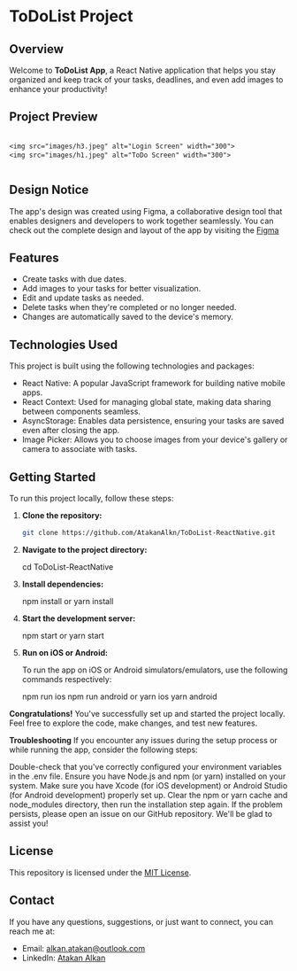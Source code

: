 # ToDoList Project


## Overview

Welcome to **ToDoList App**, a React Native application that helps you stay organized and keep track of your tasks, deadlines, and even add images to enhance your productivity!

## Project Preview


<div style="display: flex; flex-direction: row;">
  
    <img src="images/h3.jpeg" alt="Login Screen" width="300">
    <img src="images/h1.jpeg" alt="ToDo Screen" width="300">

</div>

## Design Notice

The app's design was created using Figma, a collaborative design tool that enables designers and developers to work together seamlessly. 
You can check out the complete design and layout of the app by visiting the [Figma](https://www.figma.com/community/file/1052832340031141040)


## Features

- Create tasks with due dates.
- Add images to your tasks for better visualization.
- Edit and update tasks as needed.
- Delete tasks when they're completed or no longer needed.
- Changes are automatically saved to the device's memory.

## Technologies Used

This project is built using the following technologies and packages:

- React Native: A popular JavaScript framework for building native mobile apps.
- React Context: Used for managing global state, making data sharing between components seamless.
- AsyncStorage: Enables data persistence, ensuring your tasks are saved even after closing the app.
- Image Picker: Allows you to choose images from your device's gallery or camera to associate with tasks.

## Getting Started

To run this project locally, follow these steps:

1. **Clone the repository:**

   ```bash
   git clone https://github.com/AtakanAlkn/ToDoList-ReactNative.git

   
2. **Navigate to the project directory:**
   
   cd ToDoList-ReactNative


2. **Install dependencies:**
   
   npm install
   or
   yarn install


3. **Start the development server:**

   npm start
   or
   yarn start

   
4. **Run on iOS or Android:**

   To run the app on iOS or Android simulators/emulators, use the following commands respectively:

   npm run ios
   npm run android
   or
   yarn ios
   yarn android
   
**Congratulations!**
You've successfully set up and started the project locally. Feel free to explore the code, make changes, and test new features.

**Troubleshooting**
If you encounter any issues during the setup process or while running the app, consider the following steps:

Double-check that you've correctly configured your environment variables in the .env file.
Ensure you have Node.js and npm (or yarn) installed on your system.
Make sure you have Xcode (for iOS development) or Android Studio (for Android development) properly set up.
Clear the npm or yarn cache and node_modules directory, then run the installation step again.
If the problem persists, please open an issue on our GitHub repository. We'll be glad to assist you!

## License
This repository is licensed under the [MIT License](LICENSE).

## Contact
If you have any questions, suggestions, or just want to connect, you can reach me at:
- Email: alkan.atakan@outlook.com
- LinkedIn: [Atakan Alkan](https://www.linkedin.com/in/atakanalkn/)



